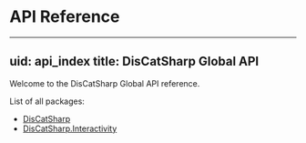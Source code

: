 # API Reference
---
uid: api_index
title: DisCatSharp Global API
---

Welcome to the DisCatSharp Global API reference.

List of all packages:
- [DisCatSharp](xref:api_discatsharp_index.md)
- [DisCatSharp.Interactivity](xref:api_discatsharp_interactivity_index.md)
